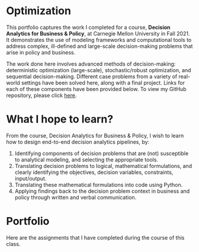 # Optimization

This portfolio captures the work I completed for a course, **Decision Analytics for Business & Policy**, at Carnegie Mellon University in Fall 2021. It demonstrates the use of modeling frameworks and computational tools to address complex, ill-defined and large-scale decision-making problems that arise in policy and business. 

The work done here involves advanced methods of decision-making: deterministic optimization (large-scale), stochastic/robust optimization, and sequential decision-making. Different case problems from a variety of real-world settings have been solved here, along with a final project. Links for each of these components have been provided below. To view my GitHub repository, please click [here](https://github.com/mhmirza/Optimization).

# What I hope to learn?
From the course, Decision Analytics for Business & Policy, I wish to learn how to design end-to-end decision analytics pipelines, by:

1. Identifying components of decision problems that are (not) susceptible to analytical modeling, and selecting the appropriate tools.
2. Translating decision problems to logical, mathematical formulations, and clearly identifying the objectives, decision variables, constraints, input/output.
3. Translating these mathematical formulations into code using Python.
4. Applying findings back to the decision problem context in business and policy through written and verbal communication.

# Portfolio
Here are the assignments that I have completed during the course of this class.

